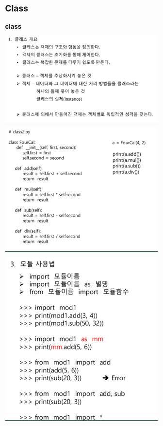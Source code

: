 # Class

## class

![](../../.gitbook/assets/image%20%284%29.png)

![](../../.gitbook/assets/image%20%2831%29.png)

![](../../.gitbook/assets/image%20%2812%29.png)



